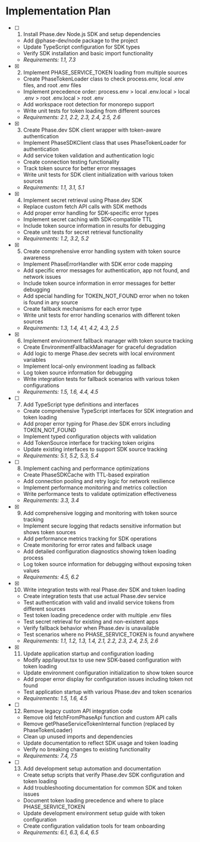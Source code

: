 # Implementation Plan

- [ ] 1. Install Phase.dev Node.js SDK and setup dependencies
  - Add @phase-dev/node package to the project
  - Update TypeScript configuration for SDK types
  - Verify SDK installation and basic import functionality
  - _Requirements: 1.1, 7.3_

- [x] 2. Implement PHASE_SERVICE_TOKEN loading from multiple sources
  - Create PhaseTokenLoader class to check process.env, local .env files, and root .env files
  - Implement precedence order: process.env > local .env.local > local .env > root .env.local > root .env
  - Add workspace root detection for monorepo support
  - Write unit tests for token loading from different sources
  - _Requirements: 2.1, 2.2, 2.3, 2.4, 2.5, 2.6_

- [x] 3. Create Phase.dev SDK client wrapper with token-aware authentication
  - Implement PhaseSDKClient class that uses PhaseTokenLoader for authentication
  - Add service token validation and authentication logic
  - Create connection testing functionality
  - Track token source for better error messages
  - Write unit tests for SDK client initialization with various token sources
  - _Requirements: 1.1, 3.1, 5.1_

- [x] 4. Implement secret retrieval using Phase.dev SDK
  - Replace custom fetch API calls with SDK methods
  - Add proper error handling for SDK-specific error types
  - Implement secret caching with SDK-compatible TTL
  - Include token source information in results for debugging
  - Create unit tests for secret retrieval functionality
  - _Requirements: 1.2, 3.2, 5.2_

- [x] 5. Create comprehensive error handling system with token source awareness
  - Implement PhaseErrorHandler with SDK error code mapping
  - Add specific error messages for authentication, app not found, and network issues
  - Include token source information in error messages for better debugging
  - Add special handling for TOKEN_NOT_FOUND error when no token is found in any source
  - Create fallback mechanisms for each error type
  - Write unit tests for error handling scenarios with different token sources
  - _Requirements: 1.3, 1.4, 4.1, 4.2, 4.3, 2.5_

- [x] 6. Implement environment fallback manager with token source tracking
  - Create EnvironmentFallbackManager for graceful degradation
  - Add logic to merge Phase.dev secrets with local environment variables
  - Implement local-only environment loading as fallback
  - Log token source information for debugging
  - Write integration tests for fallback scenarios with various token configurations
  - _Requirements: 1.5, 1.6, 4.4, 4.5_

- [ ] 7. Add TypeScript type definitions and interfaces
  - Create comprehensive TypeScript interfaces for SDK integration and token loading
  - Add proper error typing for Phase.dev SDK errors including TOKEN_NOT_FOUND
  - Implement typed configuration objects with validation
  - Add TokenSource interface for tracking token origins
  - Update existing interfaces to support SDK source tracking
  - _Requirements: 5.1, 5.2, 5.3, 5.4_

- [ ] 8. Implement caching and performance optimizations
  - Create PhaseSDKCache with TTL-based expiration
  - Add connection pooling and retry logic for network resilience
  - Implement performance monitoring and metrics collection
  - Write performance tests to validate optimization effectiveness
  - _Requirements: 3.3, 3.4_

- [x] 9. Add comprehensive logging and monitoring with token source tracking
  - Implement secure logging that redacts sensitive information but shows token sources
  - Add performance metrics tracking for SDK operations
  - Create monitoring for error rates and fallback usage
  - Add detailed configuration diagnostics showing token loading process
  - Log token source information for debugging without exposing token values
  - _Requirements: 4.5, 6.2_

- [x] 10. Write integration tests with real Phase.dev SDK and token loading
  - Create integration tests that use actual Phase.dev service
  - Test authentication with valid and invalid service tokens from different sources
  - Test token loading precedence order with multiple .env files
  - Test secret retrieval for existing and non-existent apps
  - Verify fallback behavior when Phase.dev is unavailable
  - Test scenarios where no PHASE_SERVICE_TOKEN is found anywhere
  - _Requirements: 1.1, 1.2, 1.3, 1.4, 2.1, 2.2, 2.3, 2.4, 2.5, 2.6_

- [x] 11. Update application startup and configuration loading
  - Modify app/layout.tsx to use new SDK-based configuration with token loading
  - Update environment configuration initialization to show token source
  - Add proper error display for configuration issues including token not found
  - Test application startup with various Phase.dev and token scenarios
  - _Requirements: 1.5, 1.6, 4.5_

- [ ] 12. Remove legacy custom API integration code
  - Remove old fetchFromPhaseApi function and custom API calls
  - Remove getPhaseServiceTokenInternal function (replaced by PhaseTokenLoader)
  - Clean up unused imports and dependencies
  - Update documentation to reflect SDK usage and token loading
  - Verify no breaking changes to existing functionality
  - _Requirements: 7.4, 7.5_

- [ ] 13. Add development setup automation and documentation
  - Create setup scripts that verify Phase.dev SDK configuration and token loading
  - Add troubleshooting documentation for common SDK and token issues
  - Document token loading precedence and where to place PHASE_SERVICE_TOKEN
  - Update development environment setup guide with token configuration
  - Create configuration validation tools for team onboarding
  - _Requirements: 6.1, 6.3, 6.4, 6.5_

